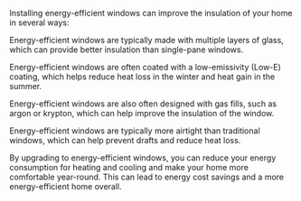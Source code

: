 Installing energy-efficient windows can improve the insulation of your home in several ways:

Energy-efficient windows are typically made with multiple layers of glass, which can provide better insulation than single-pane windows.

Energy-efficient windows are often coated with a low-emissivity (Low-E) coating, which helps reduce heat loss in the winter and heat gain in the summer.

Energy-efficient windows are also often designed with gas fills, such as argon or krypton, which can help improve the insulation of the window.

Energy-efficient windows are typically more airtight than traditional windows, which can help prevent drafts and reduce heat loss.

By upgrading to energy-efficient windows, you can reduce your energy consumption for heating and cooling and make your home more comfortable year-round. This can lead to energy cost savings and a more energy-efficient home overall.



